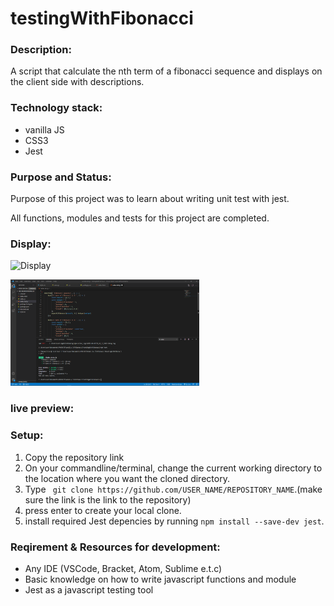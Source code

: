 # testingWithFibonacci

### Description: 
A script that calculate  the nth term of a fibonacci sequence and displays on the client side with descriptions. 


### Technology stack:
* vanilla JS
* CSS3
* Jest

### Purpose and Status: 
Purpose of this project was to learn about writing unit test with jest.

All functions, modules and tests  for this project are completed.



### Display: 
![Display](https://res.cloudinary.com/rririsrisurisux/image/upload/v1617451862/fibonaccci_kr75zm.gif)

<img src="img/testImg.png" width="60%" height="60%">


### live preview:  
<!--https://olukaisaac.netlify.app/-->

### Setup:
1. Copy the repository link 
2. On your commandline/terminal, change the current working directory to the location where you want the cloned directory.
3. Type ``` git clone https://github.com/USER_NAME/REPOSITORY_NAME```.(make sure the link is the link to the repository)
4. press enter to create your local clone.
5. install required Jest depencies by running ``` npm install --save-dev jest ```.

### Reqirement & Resources for development: 
 * Any IDE (VSCode, Bracket, Atom, Sublime e.t.c)
 * Basic knowledge on how to  write javascript functions and module
 * Jest as a javascript testing tool
